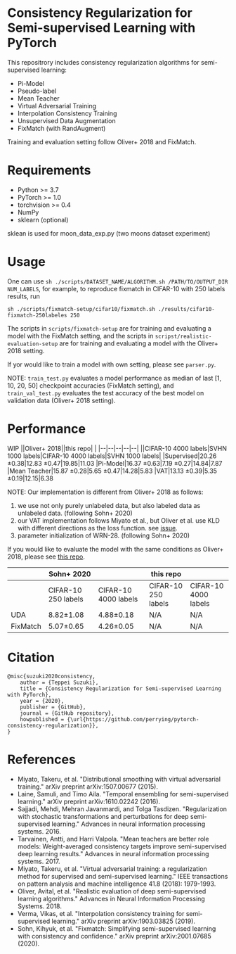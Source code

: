 # Consistency Regularization for Semi-supervised Learning with PyTorch
This repositrory includes consistency regularization algorithms for semi-supervised learning:
- Pi-Model
- Pseudo-label
- Mean Teacher
- Virtual Adversarial Training
- Interpolation Consistency Training
- Unsupervised Data Augmentation
- FixMatch (with RandAugment)

Training and evaluation setting follow Oliver+ 2018 and FixMatch.

# Requirements
- Python >= 3.7
- PyTorch >= 1.0
- torchvision >= 0.4
- NumPy
- sklearn (optional)

sklean is used for moon_data_exp.py (two moons dataset experiment)

# Usage
One can use ```sh ./scripts/DATASET_NAME/ALGORITHM.sh /PATH/TO/OUTPUT_DIR NUM_LABELS```,
for example, to reproduce fixmatch in CIFAR-10 with 250 labels results, run

```
sh ./scripts/fixmatch-setup/cifar10/fixmatch.sh ./results/cifar10-fixmatch-250labeles 250
```

The scripts in ```scripts/fixmatch-setup``` are for training and evaluating a model with the FixMatch setting,
and the scripts in ```scripst/realistic-evaluation-setup``` are for training and evaluating a model with the Oliver+ 2018 setting.

If yor would like to train a model with own setting, please see ```parser.py```.

NOTE: ```train_test.py``` evaluates a model performance as median of last [1, 10, 20, 50] checkpoint accuracies (FixMatch setting),
and ```train_val_test.py``` evaluates the test accuracy of the best model on validation data (Oliver+ 2018 setting).

# Performance
WIP
||Oliver+ 2018||this repo| |
|--|--|--|--|--|
||CIFAR-10 4000 labels|SVHN 1000 labels|CIFAR-10 4000 labels|SVHN 1000 labels|
|Supervised|20.26 ±0.38|12.83 ±0.47|19.85|11.03
|Pi-Model|16.37 ±0.63|7.19 ±0.27|14.84|7.87
|Mean Teacher|15.87 ±0.28|5.65 ±0.47|14.28|5.83
|VAT|13.13 ±0.39|5.35 ±0.19|12.15|6.38

NOTE: Our implementation is different from Oliver+ 2018 as follows:
1. we use not only purely unlabeled data, but also labeled data as unlabeled data. (following Sohn+ 2020)
2. our VAT implementation follows Miyato et al., but Oliver et al. use KLD with different directions as the loss function.
see [issue](https://github.com/brain-research/realistic-ssl-evaluation/issues/27).
3. parameter initialization of WRN-28. (following Sohn+ 2020)

If you would like to evaluate the model with the same conditions as Oliver+ 2018, please see [this repo](https://github.com/perrying/realistic-ssl-evaluation-pytorch).

||Sohn+ 2020||this repo| |
|--|--|--|--|--|
||CIFAR-10 250 labels|CIFAR-10 4000 labels|CIFAR-10 250 labels|CIFAR-10 4000 labels|
|UDA|8.82±1.08|4.88±0.18 | N/A | N/A
|FixMatch|5.07±0.65|4.26±0.05| N/A | N/A

# Citation
```
@misc{suzuki2020consistency,
    author = {Teppei Suzuki},
    title = {Consistency Regularization for Semi-supervised Learning with PyTorch},
    year = {2020},
    publisher = {GitHub},
    journal = {GitHub repository},
    howpublished = {\url{https://github.com/perrying/pytorch-consistency-regularization}},
}
```

# References
- Miyato, Takeru, et al. "Distributional smoothing with virtual adversarial training." arXiv preprint arXiv:1507.00677 (2015).
- Laine, Samuli, and Timo Aila. "Temporal ensembling for semi-supervised learning." arXiv preprint arXiv:1610.02242 (2016).
- Sajjadi, Mehdi, Mehran Javanmardi, and Tolga Tasdizen. "Regularization with stochastic transformations and perturbations for deep semi-supervised learning." Advances in neural information processing systems. 2016.
- Tarvainen, Antti, and Harri Valpola. "Mean teachers are better role models: Weight-averaged consistency targets improve semi-supervised deep learning results." Advances in neural information processing systems. 2017.
- Miyato, Takeru, et al. "Virtual adversarial training: a regularization method for supervised and semi-supervised learning." IEEE transactions on pattern analysis and machine intelligence 41.8 (2018): 1979-1993.
- Oliver, Avital, et al. "Realistic evaluation of deep semi-supervised learning algorithms." Advances in Neural Information Processing Systems. 2018.
- Verma, Vikas, et al. "Interpolation consistency training for semi-supervised learning." arXiv preprint arXiv:1903.03825 (2019).
- Sohn, Kihyuk, et al. "Fixmatch: Simplifying semi-supervised learning with consistency and confidence." arXiv preprint arXiv:2001.07685 (2020).

